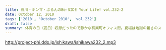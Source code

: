 ```yaml
---
title: 石川・ホンマ・ぶるんのBe-SIDE Your Life! vol.232-2
date: October 12, 2010
tags: ['2010', 'October 2010', 'vol.232']
draft: false
summary: 体育の日（祝日）収録だったので静かな有楽町オフィス街。夏場は地獄の暑さのスタジオも、空調がとまっていても快適な季節となっておりますよ。NAMAE
---
```


http://project-phi.ddo.jp/ishikawa/ishikawa232_2.mp3